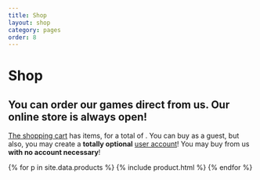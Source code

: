 ```yaml
---
title: Shop
layout: shop
category: pages
order: 8
---
```

# Shop

## You can order our games direct from us. Our online store is always open!

<p class="snipcart-summary">
    <a href="#" class="snipcart-checkout">The shopping cart</a> has <span class="snipcart-total-items"></span> items, for a total of <span class="snipcart-total-price"></span>.
    You can buy as a guest, but also, you may create a <strong>totally optional</strong> <a href="#" class="snipcart-user-email snipcart-user-profile">user account</a>! You may buy from us <strong>with no account necessary</strong>!
</p>
<div class="products">
{% for p in site.data.products %}
{% include product.html %}
{% endfor %}
</div>
